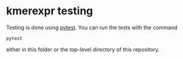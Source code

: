 # kmerexpr testing

Testing is done using [pytest](pytest.org). You can run the tests with the command

```
pytest
```

either in this folder or the top-level directory of this repository.
